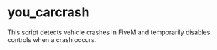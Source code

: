 # you_carcrash
This script detects vehicle crashes in FiveM and temporarily disables controls when a crash occurs. 
